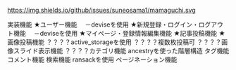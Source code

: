 https://img.shields.io/github/issues/suneosama1/mamaguchi.svg

実装機能
★ユーザー機能
　－deviseを使用
★新規登録・ログイン・ログアウト機能
　－deviseを使用
★マイページ・登録情報編集機能
★記事投稿機能
★画像投稿機能
？？？？active_storageを使用
？？？？複数枚投稿可
？？？？画像スライド表示機能
？？？？カテゴリ機能
ancestryを使った階層構造
タグ機能
コメント機能
検索機能
ransackを使用
ページネーション機能
